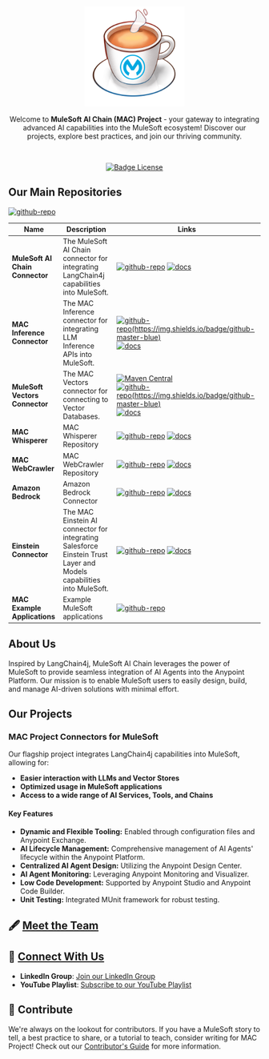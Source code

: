 <div align = center>

<br>
<img src="https://github.com/MuleChain-Project/.github/blob/main/profile/assets/mulechain-project-logo.png" width="200" alt="banner">
<br>

Welcome to **MuleSoft AI Chain (MAC) Project** - your gateway to integrating advanced AI capabilities into the MuleSoft ecosystem! Discover our projects, explore best practices, and join our thriving community.

<br>

[![Badge License]][License]

</div>

## Our Main Repositories
[![github-repo](https://img.shields.io/badge/maven--central-io.github.mulesoft--ai--chain--project-orange)](https://central.sonatype.com/namespace/io.github.mulesoft-ai-chain-project)

| Name | Description | Links |
|------------|-------------|-------------|
| **MuleSoft AI Chain Connector** | The MuleSoft AI Chain connector for integrating LangChain4j capabilities into MuleSoft. | [![github-repo](https://img.shields.io/badge/github-master-blue)](https://github.com/MuleChain-Project/mulechain-ai-connector) [![docs](https://img.shields.io/badge/docs-getting--started-lightgray)](https://mac-project.ai/docs/mulechain-ai/getting-started)
| **MAC Inference Connector** | The MAC Inference connector for integrating LLM Inference APIs into MuleSoft. | [![github-repo(https://img.shields.io/badge/github-master-blue)](https://img.shields.io/badge/github-master-blue)](https://github.com/MuleSoft-AI-Chain-Project/mule-inference-connector) [![docs](https://img.shields.io/badge/docs-getting--started-lightgray)](https://mac-project.ai/docs/mac-inference/getting-started)
| **MuleSoft Vectors Connector** | The MAC Vectors connector for connecting to Vector Databases. | [![Maven Central](https://img.shields.io/maven-central/v/io.github.mulesoft-ai-chain-project/mule4-vectors-connector)](https://central.sonatype.com/artifact/io.github.mulesoft-ai-chain-project/mule4-vectors-connector/overview) [![github-repo(https://img.shields.io/badge/github-master-blue)](https://img.shields.io/badge/github-master-blue)](https://github.com/MuleSoft-AI-Chain-Project/mule-vectors-connector) [![docs](https://img.shields.io/badge/docs-getting--started-lightgray)](https://mac-project.ai/docs/ms-vectors/getting-started)
| **MAC Whisperer** | MAC Whisperer Repository | [![github-repo](https://img.shields.io/badge/github-master-blue)](https://github.com/MuleSoft-AI-Chain-Project/mac-whisperer) [![docs](https://img.shields.io/badge/docs-getting--started-lightgray)](https://mac-project.ai/docs/mac-whisperer/getting-started)
| **MAC WebCrawler** | MAC WebCrawler Repository | [![github-repo](https://img.shields.io/badge/github-master-blue)](https://github.com/MuleSoft-AI-Chain-Project/mac-web-crawler) [![docs](https://img.shields.io/badge/docs-getting--started-lightgray)](https://mac-project.ai/docs/mac-webcrawler/getting-started)
| **Amazon Bedrock** | Amazon Bedrock Connector | [![github-repo](https://img.shields.io/badge/github-master-blue)](https://github.com/MuleSoft-AI-Chain-Project/mac-aws-bedrock) [![docs](https://img.shields.io/badge/docs-getting--started-lightgray)](https://mac-project.ai/docs/aws-bedrock/getting-started)
| **Einstein Connector** | The MAC Einstein AI connector for integrating Salesforce Einstein Trust Layer and Models capabilities into MuleSoft. | [![github-repo](https://img.shields.io/badge/github-master-blue)](https://github.com/MuleChain-Project/mulechain-einstein1-connector) [![docs](https://img.shields.io/badge/docs-getting--started-lightgray)](https://mac-project.ai/docs/einstein-ai/getting-started)
| **MAC Example Applications** | Example MuleSoft applications | [![github-repo](https://img.shields.io/badge/github-master-blue)](https://github.com/MuleChain-Project/example-mule-apps) 

## About Us

Inspired by LangChain4j, MuleSoft AI Chain leverages the power of MuleSoft to provide seamless integration of AI Agents into the Anypoint Platform. Our mission is to enable MuleSoft users to easily design, build, and manage AI-driven solutions with minimal effort.

## Our Projects

### MAC Project Connectors for MuleSoft

Our flagship project integrates LangChain4j capabilities into MuleSoft, allowing for:

- **Easier interaction with LLMs and Vector Stores**
- **Optimized usage in MuleSoft applications**
- **Access to a wide range of AI Services, Tools, and Chains**

#### Key Features

- **Dynamic and Flexible Tooling:** Enabled through configuration files and Anypoint Exchange.
- **AI Lifecycle Management:** Comprehensive management of AI Agents' lifecycle within the Anypoint Platform.
- **Centralized AI Agent Design:** Utilizing the Anypoint Design Center.
- **AI Agent Monitoring:** Leveraging Anypoint Monitoring and Visualizer.
- **Low Code Development:** Supported by Anypoint Studio and Anypoint Code Builder.
- **Unit Testing:** Integrated MUnit framework for robust testing.

## 🖋 [Meet the Team](https://mac-project.ai/about)

## 🤝 [Connect With Us](https://mac-project.ai/contact)

- **LinkedIn Group**: [Join our LinkedIn Group](https://lnkd.in/gW3eZrbF)
- **YouTube Playlist**: [Subscribe to our YouTube Playlist](https://www.youtube.com/watch?v=M2WdsXceFSc&list=PLz4dNaMPHvpEwXovTuNtW4L11ngBE7ZmA)

## 🤖 Contribute

We're always on the lookout for contributors. If you have a MuleSoft story to tell, a best practice to share, or a tutorial to teach, consider writing for MAC Project! Check out our [Contributor's Guide](https://mac-project.ai/docs/contribute) for more information.

<!----------------------------------{ Links }--------------------------------->


[Install]: https://github.com/amirkhan-ak-sf/langchain4mule/tree/master
[AgentStatic]: https://github.com/amirkhan-ak-sf/mulechain-agent
[AgentNextJs]: https://github.com/mboss37/mulechain-agent
[License]: https://github.com/MuleChain-Project/.github/blob/main/LICENSE

<!----------------------------------{ Badges }--------------------------------->

[Badge License]: https://img.shields.io/github/license/MuleChain-Project/.github
